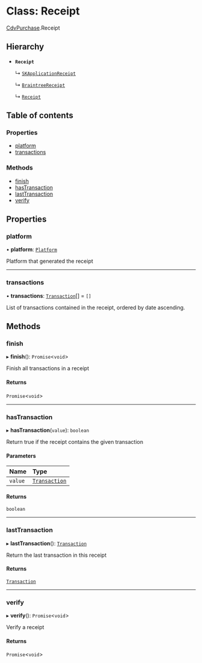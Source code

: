 # Class: Receipt

[CdvPurchase](../modules/CdvPurchase.md).Receipt

## Hierarchy

- **`Receipt`**

  ↳ [`SKApplicationReceipt`](CdvPurchase.AppleAppStore.SKApplicationReceipt.md)

  ↳ [`BraintreeReceipt`](CdvPurchase.Braintree.BraintreeReceipt.md)

  ↳ [`Receipt`](CdvPurchase.GooglePlay.Receipt.md)

## Table of contents

### Properties

- [platform](CdvPurchase.Receipt.md#platform)
- [transactions](CdvPurchase.Receipt.md#transactions)

### Methods

- [finish](CdvPurchase.Receipt.md#finish)
- [hasTransaction](CdvPurchase.Receipt.md#hastransaction)
- [lastTransaction](CdvPurchase.Receipt.md#lasttransaction)
- [verify](CdvPurchase.Receipt.md#verify)

## Properties

### platform

• **platform**: [`Platform`](../enums/CdvPurchase.Platform.md)

Platform that generated the receipt

___

### transactions

• **transactions**: [`Transaction`](CdvPurchase.Transaction.md)[] = `[]`

List of transactions contained in the receipt, ordered by date ascending.

## Methods

### finish

▸ **finish**(): `Promise`<`void`\>

Finish all transactions in a receipt

#### Returns

`Promise`<`void`\>

___

### hasTransaction

▸ **hasTransaction**(`value`): `boolean`

Return true if the receipt contains the given transaction

#### Parameters

| Name | Type |
| :------ | :------ |
| `value` | [`Transaction`](CdvPurchase.Transaction.md) |

#### Returns

`boolean`

___

### lastTransaction

▸ **lastTransaction**(): [`Transaction`](CdvPurchase.Transaction.md)

Return the last transaction in this receipt

#### Returns

[`Transaction`](CdvPurchase.Transaction.md)

___

### verify

▸ **verify**(): `Promise`<`void`\>

Verify a receipt

#### Returns

`Promise`<`void`\>
